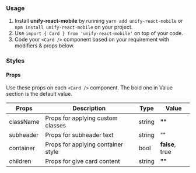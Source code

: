 ### Usage

1. Install **unify-react-mobile** by running `yarn add unify-react-mobile` or `npm install unify-react-mobile` on your project.
2. Use `import { Card } from 'unify-react-mobile'` on top of your code.
3. Code your `<Card />` component based on your requirement with modifiers & props below.



### Styles

#### Props

Use these props on each `<Card />` component. The bold one in Value section is the default value.

| Props            | Description                         | Type            | Value
|---------------------|----------------------------------|-----------------|---------------------|
| className        | Props for applying custom classes   | string          | **""**
| subheader        | Props for subheader text            | string          | ""
| container     | Props for applying container style     | bool            | **false**, true
| children         | Props for give card content           | string          | **""**